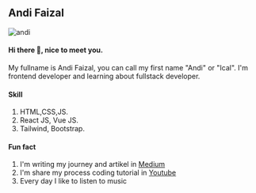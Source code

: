 ## Andi Faizal

![andi](https://www.codewars.com/users/andi%20faizal/badges/large)

#### Hi there 👋, nice to meet you. 
My fullname is Andi Faizal, you can call my first name "Andi" or "Ical".
I'm frontend developer and learning about fullstack developer. 

#### Skill
1. HTML,CSS,JS.
1. React JS, Vue JS.
1. Tailwind, Bootstrap.

#### Fun fact
1. I'm writing my journey and artikel in [Medium](https://medium.com/@andifz9475)
1. I'm share my process coding tutorial in [Youtube](https://www.youtube.com/channel/UCjm3QHfuTqbiDfnzD20vwMg)
1. Every day I like to listen to music




 

